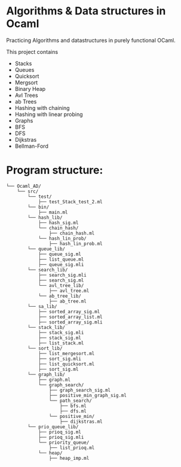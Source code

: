 # Algorithms & Data structures in Ocaml
Practicing Algorithms and datastructures in purely functional OCaml. 

This project contains
- Stacks
- Queues
- Quicksort
- Mergsort
- Binary Heap
- Avl Trees
- ab Trees
- Hashing with chaining
- Hashing with linear probing
- Graphs
- BFS
- DFS
- Dijkstras
- Bellman-Ford

# Program structure:
```
└── Ocaml_AD/
    └── src/
        └── test/
            ├── test_Stack_test_2.ml
        └── bin/
            ├── main.ml
        └── hash_lib/
            ├── hash_sig.ml
            └── chain_hash/
                ├── chain_hash.ml
            └── hash_lin_prob/
                ├── hash_lin_prob.ml
        └── queue_lib/
            ├── queue_sig.ml
            ├── list_queue.ml
            ├── queue_sig.mli
        └── search_lib/
            ├── search_sig.mli
            ├── search_sig.ml
            └── avl_tree_lib/
                ├── avl_tree.ml
            └── ab_tree_lib/
                ├── ab_tree.ml
        └── sa_lib/
            ├── sorted_array_sig.ml
            ├── sorted_array_list.ml
            ├── sorted_array_sig.mli
        └── stack_lib/
            ├── stack_sig.mli
            ├── stack_sig.ml
            ├── list_stack.ml
        └── sort_lib/
            ├── list_mergesort.ml
            ├── sort_sig.mli
            ├── list_quicksort.ml
            ├── sort_sig.ml
        └── graph_lib/
            ├── graph.ml
            └── graph_search/
                ├── graph_search_sig.ml
                ├── positive_min_graph_sig.ml
                └── path_search/
                    ├── bfs.ml
                    ├── dfs.ml
                └── positive_min/
                    ├── dijkstras.ml
        └── prio_queue_lib/
            ├── prioq_sig.ml
            ├── prioq_sig.mli
            └── priority_queue/
                ├── list_prioq.ml
            └── heap/
                ├── heap_imp.ml
```
